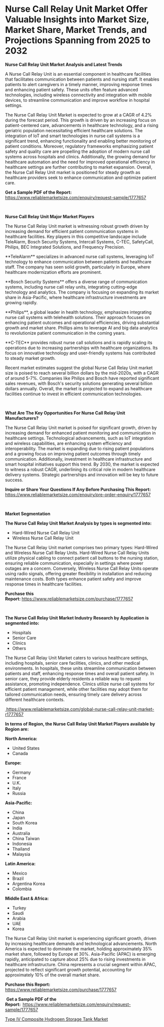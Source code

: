 <p><h1>Nurse Call Relay Unit Market Offer Valuable Insights into Market Size, Market Share, Market Trends, and Projections Spanning from 2025 to 2032</h1></p><p><strong>Nurse Call Relay Unit Market Analysis and Latest Trends</strong></p>
<p><p>A Nurse Call Relay Unit is an essential component in healthcare facilities that facilitates communication between patients and nursing staff. It enables patients to alert caregivers in a timely manner, improving response times and enhancing patient safety. These units often feature advanced technologies, including wireless connectivity and integration with mobile devices, to streamline communication and improve workflow in hospital settings.</p><p>The Nurse Call Relay Unit Market is expected to grow at a CAGR of 4.2% during the forecast period. This growth is driven by an increasing focus on patient-centered care, advancements in healthcare technology, and a rising geriatric population necessitating efficient healthcare solutions. The integration of IoT and smart technologies in nurse call systems is a significant trend, enhancing functionality and enabling better monitoring of patient conditions. Moreover, regulatory frameworks emphasizing patient safety and quality care are propelling the adoption of modern nurse call systems across hospitals and clinics. Additionally, the growing demand for healthcare automation and the need for improved operational efficiency in healthcare settings are further contributing to market expansion. Overall, the Nurse Call Relay Unit market is positioned for steady growth as healthcare providers seek to enhance communication and optimize patient care.</p></p>
<p><strong>Get a Sample PDF of the Report:&nbsp;</strong> <a href="https://www.reliablemarketsize.com/enquiry/request-sample/1777657?utm_campaign=2804&utm_medium=2&utm_source=Github&utm_content=ia&utm_term=12042025&utm_id=nurse-call-relay-unit">https://www.reliablemarketsize.com/enquiry/request-sample/1777657</a></p>
<p>&nbsp;</p>
<p><strong>Nurse Call Relay Unit Major Market Players</strong></p>
<p><p>The Nurse Call Relay Unit market is witnessing robust growth driven by increasing demand for efficient patient communication systems in healthcare facilities. Key players in this competitive landscape include TeleAlarm, Bosch Security Systems, Intercall Systems, C-TEC, SafetyCall, Philips, BEC Integrated Solutions, and Frequency Precision.</p><p>**TeleAlarm** specializes in advanced nurse call systems, leveraging IoT technology to enhance communication between patients and healthcare staff. The company has seen solid growth, particularly in Europe, where healthcare modernization efforts are prominent.</p><p>**Bosch Security Systems** offers a diverse range of communication systems, including nurse call relay units, integrating cutting-edge technology and analytics. The company is focusing on expanding its market share in Asia-Pacific, where healthcare infrastructure investments are growing rapidly.</p><p>**Philips**, a global leader in health technology, emphasizes integrating nurse call systems with telehealth solutions. Their approach focuses on enhancing patient outcomes and operational efficiencies, driving substantial growth and market share. Phillips aims to leverage AI and big data analytics to revolutionize patient communication in the coming years.</p><p>**C-TEC** provides robust nurse call solutions and is rapidly scaling its operations due to increasing partnerships with healthcare organizations. Its focus on innovative technology and user-friendly systems has contributed to steady market growth.</p><p>Recent market estimates suggest the global Nurse Call Relay Unit market size is poised to reach several billion dollars by the mid-2020s, with a CAGR of around 5-7%. Companies like Philips and Bosch have reported significant sales revenues, with Bosch's security solutions generating several billion dollars annually. Overall, the market is projected to expand as healthcare facilities continue to invest in efficient communication technologies.</p></p>
<p>&nbsp;</p>
<p><strong>What Are The Key Opportunities For Nurse Call Relay Unit Manufacturers?</strong></p>
<p><p>The Nurse Call Relay Unit market is poised for significant growth, driven by increasing demand for enhanced patient monitoring and communication in healthcare settings. Technological advancements, such as IoT integration and wireless capabilities, are enhancing system efficiency and interoperability. The market is expanding due to rising patient populations and a growing focus on improving patient outcomes through timely communication. Additionally, investment in healthcare infrastructure and smart hospital initiatives support this trend. By 2030, the market is expected to witness a robust CAGR, underlining its critical role in modern healthcare delivery systems. Strategic partnerships and innovation will be key to future success.</p></p>
<p><strong>Inquire or Share Your Questions If Any Before Purchasing This Report:</strong> <a href="https://www.reliablemarketsize.com/enquiry/pre-order-enquiry/1777657?utm_campaign=2804&utm_medium=2&utm_source=Github&utm_content=ia&utm_term=12042025&utm_id=nurse-call-relay-unit">https://www.reliablemarketsize.com/enquiry/pre-order-enquiry/1777657</a></p>
<p>&nbsp;</p>
<p><strong>Market Segmentation</strong></p>
<p><strong>The Nurse Call Relay Unit Market Analysis by types is segmented into:</strong></p>
<p><ul><li>Hard-Wired Nurse Call Relay Unit</li><li>Wireless Nurse Call Relay Unit</li></ul></p>
<p><p>The Nurse Call Relay Unit market comprises two primary types: Hard-Wired and Wireless Nurse Call Relay Units. Hard-Wired Nurse Call Relay Units utilize physical cabling to connect patient call buttons to the nursing station, ensuring reliable communication, especially in settings where power outages are a concern. Conversely, Wireless Nurse Call Relay Units operate using radio signals, offering greater flexibility in installation and reducing maintenance costs. Both types enhance patient safety and improve response times in healthcare facilities.</p></p>
<p><strong>Purchase this Report:&nbsp;</strong><a href="https://www.reliablemarketsize.com/purchase/1777657?utm_campaign=2804&utm_medium=2&utm_source=Github&utm_content=ia&utm_term=12042025&utm_id=nurse-call-relay-unit">https://www.reliablemarketsize.com/purchase/1777657</a></p>
<p>&nbsp;</p>
<p><strong>The Nurse Call Relay Unit Market Industry Research by Application is segmented into:</strong></p>
<p><ul><li>Hospitals</li><li>Senior Care</li><li>Clinics</li><li>Others</li></ul></p>
<p><p>The Nurse Call Relay Unit Market caters to various healthcare settings, including hospitals, senior care facilities, clinics, and other medical environments. In hospitals, these units streamline communication between patients and staff, enhancing response times and overall patient safety. In senior care, they provide elderly residents a reliable way to request assistance, promoting independence. Clinics utilize nurse call systems for efficient patient management, while other facilities may adopt them for tailored communication needs, ensuring timely care delivery across different healthcare contexts.</p></p>
<p><a href="https://www.reliablemarketsize.com/global-nurse-call-relay-unit-market-r1777657?utm_campaign=2804&utm_medium=2&utm_source=Github&utm_content=ia&utm_term=12042025&utm_id=nurse-call-relay-unit">&nbsp;https://www.reliablemarketsize.com/global-nurse-call-relay-unit-market-r1777657</a></p>
<p><strong>In terms of Region, the Nurse Call Relay Unit Market Players available by Region are:</strong></p>
<p>
    <p> <strong> North America: </strong>
        <ul>
            <li>United States</li>
            <li>Canada</li>
        </ul>
        </p> 
    <p> <strong> Europe: </strong>
        <ul>
            <li>Germany</li>
            <li>France</li>
            <li>U.K.</li>
            <li>Italy</li>
            <li>Russia</li>
        </ul>
        </p> 
    <p> <strong> Asia-Pacific: </strong>
        <ul>
            <li>China</li>
            <li>Japan</li>
            <li>South Korea</li>
            <li>India</li>
            <li>Australia</li>
            <li>China Taiwan</li>
            <li>Indonesia</li>
            <li>Thailand</li>
            <li>Malaysia</li>
        </ul>
        </p> 
    <p> <strong> Latin America: </strong>
        <ul>
            <li>Mexico</li>
            <li>Brazil</li>
            <li>Argentina Korea</li>
            <li>Colombia</li>
        </ul>
        </p> 
    <p> <strong> Middle East & Africa: </strong>
        <ul>
            <li>Turkey</li>
            <li>Saudi</li>
            <li>Arabia</li>
            <li>UAE</li>
            <li>Korea</li>
        </ul>
    </p>
    </p>
<p><p>The Nurse Call Relay Unit market is experiencing significant growth, driven by increasing healthcare demands and technological advancements. North America is expected to dominate the market, holding approximately 35% market share, followed by Europe at 30%. Asia-Pacific (APAC) is emerging rapidly, anticipated to capture about 25% due to rising investments in healthcare infrastructure. China represents a crucial segment within APAC, projected to reflect significant growth potential, accounting for approximately 10% of the overall market share.</p></p>
<p><strong>Purchase this Report: </strong><a href="https://www.reliablemarketsize.com/purchase/1777657?utm_campaign=2804&utm_medium=2&utm_source=Github&utm_content=ia&utm_term=12042025&utm_id=nurse-call-relay-unit">https://www.reliablemarketsize.com/purchase/1777657</a></p>
<p>&nbsp;<strong>Get a Sample PDF of the Report:&nbsp;&nbsp;</strong><a href="https://www.reliablemarketsize.com/enquiry/request-sample/1777657?utm_campaign=2804&utm_medium=2&utm_source=Github&utm_content=ia&utm_term=12042025&utm_id=nurse-call-relay-unit">https://www.reliablemarketsize.com/enquiry/request-sample/1777657</a></p>
<p><strong></strong></p>
<p><p><a href="https://github.com/marlanamarvn/Market-Research-Report-List-1/blob/main/type-iv-composite-hydrogen-storage-tank-market.md?utm_campaign=2804&utm_medium=2&utm_source=Github&utm_content=ia&utm_term=12042025&utm_id=nurse-call-relay-unit">Type IV Composite Hydrogen Storage Tank Market</a></p></p>